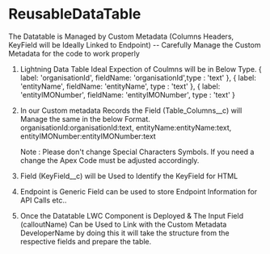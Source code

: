 # ReusableDataTable

The Datatable is Managed by Custom Metadata (Columns Headers, KeyField will be Ideally  Linked to Endpoint) -- Carefully Manage the Custom Metadata for the code to work properly

1. Lightning Data Table Ideal Expection of Coulmns will be in Below Type.
    { label: 'organisationId', fieldName: 'organisationId',type : 'text' },
    { label: 'entityName', fieldName: 'entityName', type : 'text' },
    { label: 'entityIMONumber', fieldName: 'entityIMONumber', type : 'text' }
    
2. In our Custom metadata Records the Field (Table_Columns__c) will Manage the same in the below Format. 
    organisationId:organisationId:text,
    entityName:entityName:text,
    entityIMONumber:entityIMONumber:text
    
    Note : Please don't change Special Characters Symbols. If you need a change the Apex Code must be adjusted accordingly.
    
3. Field (KeyField__c) will be Used to Identify the KeyField for HTML
4. Endpoint is Generic Field can be used to store Endpoint Information for API Calls etc..
5. Once the Datatable LWC Component is Deployed & The Input Field (calloutName) Can be Used to Link with the Custom Metadata DeveloperName by doing this it will take the structure from the respective fields and prepare the table.
